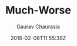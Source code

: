---
title: "Much-Worse"
github: https://github.com/gchauras/much-worse-jekyll-theme
demo: http://gchauras.github.io/much-worse-jekyll-theme/
author: Gaurav Chaurasia

ssg:
  - Jekyll
cms:
  - No Cms
date: 2016-02-08T11:55:38Z
github_branch: gh-pages
stale: true
---